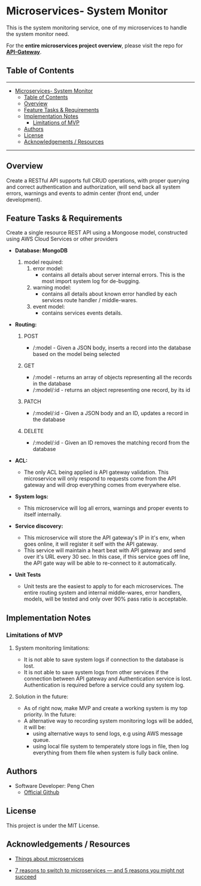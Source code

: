 # Microservices- System Monitor

This is the system monitoring service, one of my microservices to handle the system monitor need.

For the **entire microservices project overview**, please visit the repo for [**API-Gateway**](https://github.com/PengChen11/Microservices-API_Gateway).

## Table of Contents

---

- [Microservices- System Monitor](#microservices--system-monitor)
  - [Table of Contents](#table-of-contents)
  - [Overview](#overview)
  - [Feature Tasks & Requirements](#feature-tasks--requirements)
  - [Implementation Notes](#implementation-notes)
    - [Limitations of MVP](#limitations-of-mvp)
  - [Authors](#authors)
  - [License](#license)
  - [Acknowledgements / Resources](#acknowledgements--resources)

---

## Overview

Create a RESTful API supports full CRUD operations, with proper querying and correct authentication and authorization, will send back all system errors, warnings and events to admin center (front end, under development).

## Feature Tasks & Requirements

Create a single resource REST API using a Mongoose model, constructed using AWS Cloud Services or other providers

- **Database: MongoDB**
  1. model required:
     1. error model:
        - contains all details about server internal errors. This is the most import system log for de-bugging.
     2. warning model:
        - contains all details about known error handled by each services route handler / middle-wares.
     3. event model:
         - contains services events details.

- **Routing:**
  1. POST
     - /:model - Given a JSON body, inserts a record into the database based on the model being selected

  2. GET
     - /:model - returns an array of objects representing all the records in the database
     - /:model/:id - returns an object representing one record, by its id
  
  3. PATCH
     - /:model/:id - Given a JSON body and an ID, updates a record in the database

  4. DELETE
     - /:model/:id - Given an ID removes the matching record from the database

- **ACL:**
  - The only ACL being applied is API gateway validation. This microservice will only respond to requests come from the API gateway and will drop everything comes from everywhere else.

- **System logs:**
  - This microservice will log all errors, warnings and proper events to itself internally.

- **Service discovery:**
  - This microservice will store the API gateway's IP in it's env, when goes online, it will register it self with the API gateway.
  - This service will maintain a heart beat with API gateway and send over it's URL every 30 sec. In this case, if this service goes off line, the API gate way will be able to re-connect to it automatically.

- **Unit Tests**

  - Unit tests are the easiest to apply to for each microservices. The entire routing system and internal middle-wares, error handlers, models, will be tested and only over 90% pass ratio is acceptable.

## Implementation Notes

### Limitations of MVP

1. System monitoring limitations:

   - It is not able to save system logs if connection to the database is lost.
   - It is not able to save system logs from other services if the connection between API gateway and Authentication service is lost. Authentication is required before a service could  any system log.


2. Solution in the future:
   - As of right now, make MVP and create a working system is my top priority. In the future:
   - A alternative way to recording system monitoring logs will be added, it will be:
     - using alternative ways to send logs, e.g using AWS message queue.
     - using local file system to temperately store logs in file, then log everything from them file when system is fully back online.

## Authors

- Software Developer: Peng Chen
  - [Official Github](https://github.com/PengChen11)

## License

This project is under the MIT License.

## Acknowledgements / Resources

- [Things about microservices](https://microservices.io)

- [7 reasons to switch to microservices — and 5 reasons you might not succeed](https://www.cio.com/article/3201193/7-reasons-to-switch-to-microservices-and-5-reasons-you-might-not-succeed.html)

